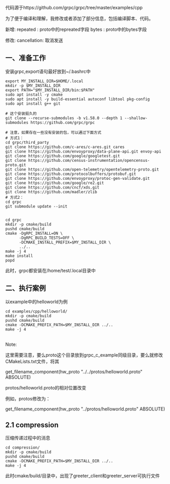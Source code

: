 代码源于https://github.com/grpc/grpc/tree/master/examples/cpp

为了便于编译和理解，我修改或者添加了部分信息，包括编译脚本、代码。


新增:
repeated : proto中的repreated字段
bytes : proto中的bytes字段

修改:
cancellation: 取消发送




## 一、准备工作

安装grpc,export语句最好放到~/.bashrc中

```
export MY_INSTALL_DIR=$HOME/.local
mkdir -p $MY_INSTALL_DIR
export PATH="$MY_INSTALL_DIR/bin:$PATH"
sudo apt install -y cmake
sudo apt install -y build-essential autoconf libtool pkg-config
sudo apt install g++ git

# 这个安装挺久的
git clone --recurse-submodules -b v1.58.0 --depth 1 --shallow-submodules https://github.com/grpc/grpc

# 注意，如果存在一些没有安装的包，可以通过下面方式
# 方式1：
cd grpc/third_party
git clone https://github.com/c-ares/c-ares.git cares
git clone https://github.com/envoyproxy/data-plane-api.git envoy-api
git clone https://github.com/google/googletest.git
git clone https://github.com/census-instrumentation/opencensus-proto.git
git clone https://github.com/open-telemetry/opentelemetry-proto.git
git clone https://github.com/protocolbuffers/protobuf.git
git clone https://github.com/envoyproxy/protoc-gen-validate.git
git clone https://github.com/google/re2.git
git clone https://github.com/cncf/xds.git
git clone https://github.com/madler/zlib
# 方式2：
cd grpc
git submodule update --init


cd grpc
mkdir -p cmake/build
pushd cmake/build
cmake -DgRPC_INSTALL=ON \
      -DgRPC_BUILD_TESTS=OFF \
      -DCMAKE_INSTALL_PREFIX=$MY_INSTALL_DIR \
      ../..
make -j 4
make install
popd
```

此时，grpc都安装在/home/test/.local目录中

## 二、执行案例

以example中的helloworld为例

```
cd examples/cpp/helloworld/
mkdir -p cmake/build
pushd cmake/build
cmake -DCMAKE_PREFIX_PATH=$MY_INSTALL_DIR ../..
make -j 4
```

<br>Note:<br/>  

这里需要注意，要么proto这个目录放到grpc_c_example同级目录，要么就修改CMakeLists.txt文件，将其  

get_filename_component(hw_proto "../../protos/helloworld.proto" ABSOLUTE)  

protos/helloworld.proto的相对位置改变  

例如，protos修改为：  

get_filename_component(hw_proto "../protos/helloworld.proto" ABSOLUTE)  


## 2.1 compression

压缩传递过程中的消息

```
cd compression/
mkdir -p cmake/build
pushd cmake/build
cmake -DCMAKE_PREFIX_PATH=$MY_INSTALL_DIR ../..
make -j 4
```

此时cmake/build/目录中，出现了greeter_client和greeter_server可执行文件  

